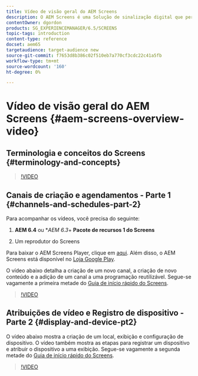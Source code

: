 ```yaml
---
title: Vídeo de visão geral do AEM Screens
description: O AEM Screens é uma Solução de sinalização digital que permite aos profissionais de marketing publicar experiências digitais dinâmicas e interativas em diferentes tipos de telas.
contentOwner: dgordon
products: SG_EXPERIENCEMANAGER/6.5/SCREENS
topic-tags: introduction
content-type: reference
docset: aem65
targetaudience: target-audience new
source-git-commit: f7653d8b386c02f510eb7a770cf3cdc22c41a5fb
workflow-type: tm+mt
source-wordcount: '160'
ht-degree: 0%

---
```



# Vídeo de visão geral do AEM Screens {#aem-screens-overview-video}

## Terminologia e conceitos do Screens {#terminology-and-concepts}

>[!VIDEO](https://video.tv.adobe.com/v/21353?quality=9)


## Canais de criação e agendamentos - Parte 1 {#channels-and-schedules-part-2}

Para acompanhar os vídeos, você precisa do seguinte:

1. **AEM 6.4** ou **AEM 6.3*+ **Pacote de recursos 1 do Screens**

1. Um reprodutor do Screens

Para baixar o AEM Screens Player, clique em [aqui](https://download.macromedia.com/screens/). Além disso, o AEM Screens está disponível no [Loja Google Play](https://play.google.com/store/apps/details?id=com.adobe.aem.screens.player&amp;hl=en). <!-- LINK IS 404 WITH NO SUITABLE REPLACEMENT See [Installing and Configuring Screens](https://helpx.adobe.com/experience-manager/6-4/help/sites-deploying/configuring-screens-introduction.html) for more details. -->

O vídeo abaixo detalha a criação de um novo canal, a criação de novo conteúdo e a adição de um canal a uma programação reutilizável. Segue-se vagamente a primeira metade do [Guia de início rápido do Screens](kickstart-for-aem-screens.md).

>[!VIDEO](https://video.tv.adobe.com/v/21387?quality=9)

## Atribuições de vídeo e Registro de dispositivo - Parte 2 {#display-and-device-pt2}

O vídeo abaixo mostra a criação de um local, exibição e configuração de dispositivo. O vídeo também mostra as etapas para registrar um dispositivo e atribuir o dispositivo a uma exibição. Segue-se vagamente a segunda metade do [Guia de início rápido do Screens](kickstart-for-aem-screens.md).

>[!VIDEO](https://video.tv.adobe.com/v/21411?quality=9)

